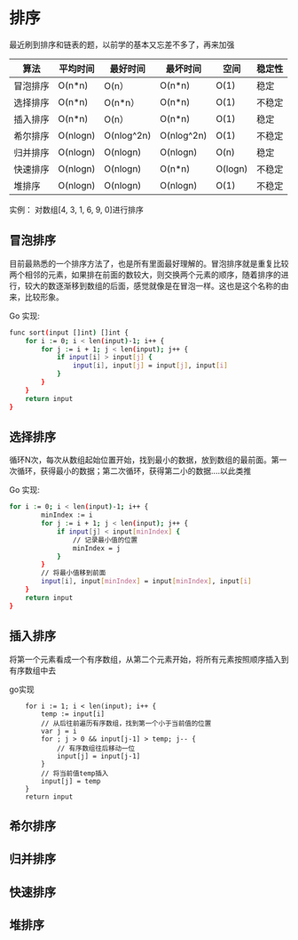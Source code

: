 # 排序

最近刷到排序和链表的题，以前学的基本又忘差不多了，再来加强


| 算法 | 平均时间 | 最好时间 |  最坏时间 |  空间 |  稳定性 |
| ------ | ------ | ------ | ------ | ------ | ------ |
| 冒泡排序 | O(n*n) | O(n）| O(n*n) | O(1) | 稳定
| 选择排序 | O(n*n) | O(n*n）| O(n*n) | O(1) | 不稳定
| 插入排序 | O(n*n) | O(n）| O(n*n) | O(1) | 稳定
| 希尔排序 |O(nlogn) | O(nlog^2n) | O(nlog^2n) | O(1) | 不稳定
| 归并排序 |O(nlogn) | O(nlogn) | O(nlogn) | O(n) | 稳定
| 快速排序 |O(nlogn) | O(nlogn) | O(n*n)  | O(logn) | 不稳定
| 堆排序 |O(nlogn) | O(nlogn) | O(nlogn)  | O(1) | 不稳定

实例： 对数组[4, 3, 1, 6, 9, 0]进行排序

## 冒泡排序
目前最熟悉的一个排序方法了，也是所有里面最好理解的。冒泡排序就是重复比较两个相邻的元素，如果排在前面的数较大，则交换两个元素的顺序，随着排序的进行，较大的数逐渐移到数组的后面，感觉就像是在冒泡一样。这也是这个名称的由来，比较形象。

Go 实现:
```sh
func sort(input []int) []int {
	for i := 0; i < len(input)-1; i++ {
		for j := i + 1; j < len(input); j++ {
			if input[i] > input[j] {
				input[i], input[j] = input[j], input[i]
			}
		}
	}
	return input
}
```

## 选择排序
循环N次，每次从数组起始位置开始，找到最小的数据，放到数组的最前面。第一次循环，获得最小的数据；第二次循环，获得第二小的数据....以此类推

Go 实现:
```sh
for i := 0; i < len(input)-1; i++ {
		minIndex := i
		for j := i + 1; j < len(input); j++ {
			if input[j] < input[minIndex] {
				// 记录最小值的位置
				minIndex = j
			}
		}
		// 将最小值移到前面
		input[i], input[minIndex] = input[minIndex], input[i]
	}
	return input
}
```
## 插入排序
将第一个元素看成一个有序数组，从第二个元素开始，将所有元素按照顺序插入到有序数组中去

go实现
```
	for i := 1; i < len(input); i++ {
		temp := input[i]
		// 从后往前遍历有序数组，找到第一个小于当前值的位置
		var j = i
		for ; j > 0 && input[j-1] > temp; j-- {
			// 有序数组往后移动一位
			input[j] = input[j-1]
		}
		// 将当前值temp插入
		input[j] = temp
	}
	return input
```
## 希尔排序

## 归并排序

## 快速排序

## 堆排序

